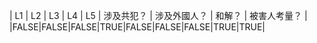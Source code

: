 | L1 | L2 | L3 | L4 | L5 | 涉及共犯？ | 涉及外國人？ | 和解？ | 被害人考量？ |
|FALSE|FALSE|FALSE|TRUE|FALSE|FALSE|FALSE|TRUE|TRUE|
